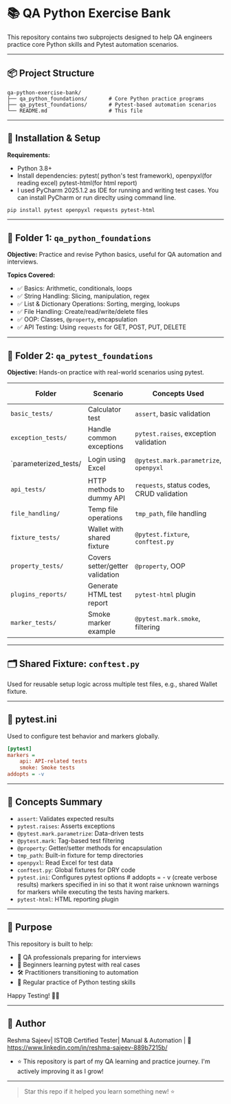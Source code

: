 
# 📚 QA Python Exercise Bank

This repository contains two subprojects designed to help QA engineers practice core Python skills and Pytest automation scenarios.

---

## 📦 Project Structure

```
qa-python-exercise-bank/
├── qa_python_foundations/       # Core Python practice programs
├── qa_pytest_foundations/       # Pytest-based automation scenarios
└── README.md                    # This file
```

---

## 🔧 Installation & Setup

**Requirements:**
- Python 3.8+
- Install dependencies: pytest( python's test framework), openpyxl(for reading excel) pytest-html(for html report)
- I used PyCharm 2025.1.2 as IDE for running and writing test cases. You can install PyCharm or run direclty using command line.

```bash
pip install pytest openpyxl requests pytest-html
```

---

## 📁 Folder 1: `qa_python_foundations`

**Objective:** Practice and revise Python basics, useful for QA automation and interviews.

**Topics Covered:**
- ✅ Basics: Arithmetic, conditionals, loops
- ✅ String Handling: Slicing, manipulation, regex
- ✅ List & Dictionary Operations: Sorting, merging, lookups
- ✅ File Handling: Create/read/write/delete files
- ✅ OOP: Classes, `@property`, encapsulation
- ✅ API Testing: Using `requests` for GET, POST, PUT, DELETE

---

## 📁 Folder 2: `qa_pytest_foundations`

**Objective:** Hands-on practice with real-world scenarios using pytest.

| Folder               | Scenario                        | Concepts Used                            | Run Command   (in cmd or using pycharm terminal)                                                   |
|----------------------|----------------------------------|-------------------------------------------|------------------------------------------------------------------|
| `basic_tests/`       | Calculator test                  | `assert`, basic validation                | `pytest basic_tests/test_calculator.py -v`                       |
| `exception_tests/`   | Handle common exceptions         | `pytest.raises`, exception validation     | `pytest exception_tests/test_exceptions.py -v`                   |
| `parameterized_tests/| Login using Excel                | `@pytest.mark.parametrize`, `openpyxl`    | `pytest parameterized_tests/test_login_excel.py -v`              |
| `api_tests/`         | HTTP methods to dummy API        | `requests`, status codes, CRUD validation | `pytest api_tests/test_api_http_methods.py -v`                   |
| `file_handling/`     | Temp file operations             | `tmp_path`, file handling                 | `pytest file_handling/test_temp_file.py -v`                      |
| `fixture_tests/`     | Wallet with shared fixture       | `@pytest.fixture`, `conftest.py`          | `pytest fixture_tests/test_wallet.py -v`                         |
| `property_tests/`    | Covers setter/getter validation  | `@property`, OOP                          | `pytest property_tests/test_circle.py -v`                        |
| `plugins_reports/`   | Generate HTML test report        | `pytest-html` plugin                      | `pytest plugins_reports/test_with_plugins.py --html=report.html` |
| `marker_tests/`      | Smoke marker example             | `@pytest.mark.smoke`, filtering           | `pytest -m smoke`                                                |

---

## 🗂️ Shared Fixture: `conftest.py`

Used for reusable setup logic across multiple test files, e.g., shared Wallet fixture.

---

## 🧪 pytest.ini

Used to configure test behavior and markers globally.

```ini
[pytest]
markers =
    api: API-related tests
    smoke: Smoke tests
addopts = -v
```

---

## 🔁 Concepts Summary

- `assert`: Validates expected results
- `pytest.raises`: Asserts exceptions
- `@pytest.mark.parametrize`: Data-driven tests
- `@pytest.mark`: Tag-based test filtering
- `@property`: Getter/setter methods for encapsulation
- `tmp_path`: Built-in fixture for temp directories
- `openpyxl`: Read Excel for test data
- `conftest.py`: Global fixtures for DRY code
- `pytest.ini`: Configures pytest options # addopts = - v (create verbose results) markers specified in ini so that it wont raise unknown warnings for markers while executing the tests having markers.
- `pytest-html`: HTML reporting plugin

---

## 🎯 Purpose

This repository is built to help:
- 📘 QA professionals preparing for interviews
- 🧪 Beginners learning pytest with real cases
- 🛠️ Practitioners transitioning to automation
- 🔁 Regular practice of Python testing skills

Happy Testing! 🧪🚀

---

## 📅 Author

Reshma Sajeev| ISTQB Certified Tester| Manual & Automation | 🔗 https://www.linkedin.com/in/reshma-sajeev-889b7215b/
* ⭐ This repository is part of my QA learning and practice journey. I'm actively improving it as I grow!

---

> Star this repo if it helped you learn something new! ⭐

